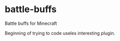 battle-buffs
============

Battle buffs for Minecraft

Beginning of trying to code useles interesting plugin.
